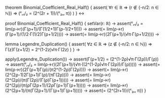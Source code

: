 theorem Binomial_Coefficient_Real_Half() {
  assert(
    ∀r ∈ ℝ ⇒ (r ∉ {-n/2: n ∈ ℕ}) ⇒ 
    (ᶜᵣ₁/₂ = (2^(2r + 1))/(ᶜ₂ᵣᵣ π))
  )
} ↔

proof Binomial_Coefficient_Real_Half() {
  setVar(r: ℝ) →
  assert(ᶜᵣ₁/₂ = lim(ρ→r)(Γ(ρ+1)/(Γ(1/2+1)Γ(ρ-1/2+1)))) →
  assert(= lim(ρ→r)(Γ(ρ+1)/(1/2·Γ(1/2)Γ(ρ+1/2)))) →
  assert(= lim(ρ→r)(2Γ(ρ+1)/(√π·Γ(ρ+1/2)))) →

  lemma Legendre_Duplication() {
    assert(
      ∀z ∈ ℝ ⇒ (z ∉ {-n/2: n ∈ ℕ}) ⇒
      Γ(z)Γ(z+1/2) = 2^(1-2z)√π·Γ(2z)
    )
  } →

  apply(Legendre_Duplication()) →
  assert(Γ(ρ+1/2) = (2^(1-2ρ)√π·Γ(2ρ))/Γ(ρ)) →
  assert(ᶜᵣ₁/₂ = lim(ρ→r)(2Γ(ρ+1)/(√π·((2^(1-2ρ)√π·Γ(2ρ))/Γ(ρ))))) →
  assert(= lim(ρ→r)(2Γ(ρ+1)Γ(ρ)/(π2^(1-2ρ)Γ(2ρ)))) →
  assert(= lim(ρ→r)(2^(2ρ-1)2Γ(ρ+1)Γ(ρ)/(πΓ(2ρ)))) →
  assert(= lim(ρ→r)(2^(2ρ)/(π(Γ(2ρ)/(Γ(ρ)Γ(ρ+1))))) →
  assert(= lim(ρ→r)(2^(2ρ)/(π(ρΓ(2ρ+1)/(2ρΓ(ρ+1)Γ(ρ+1))))) →
  assert(= lim(ρ→r)(2^(2ρ+1)/(π(Γ(2ρ+1)/(Γ(ρ+1)Γ(ρ+1))))) →
  assert(= (2^(2r+1))/(ᶜ₂ᵣᵣ π))
}